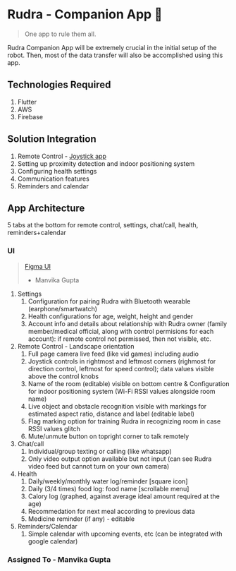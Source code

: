 # Rudra - Companion App 📱

> One app to rule them all.

Rudra Companion App will be extremely crucial in the initial setup of the robot. Then, most of the data transfer will also be accomplished using this app.

## Technologies Required
1. Flutter
2. AWS 
3. Firebase 

## Solution Integration
1. Remote Control - [Joystick app](https://medium.com/@gilesjeremydev/create-a-virtual-joystick-for-flame-game-cf62cad7bc4)
2. Setting up proximity detection and indoor positioning system
3. Configuring health settings
4. Communication features
5. Reminders and calendar

## App Architecture
5 tabs at the bottom for remote control, settings, chat/call, health, reminders+calendar
### UI
> [Figma UI](https://www.figma.com/file/ZvJIbCrDRH8H0hNnAknnMW/Rudra?node-id=0%3A1)
> - Manvika Gupta

1. Settings
    1. Configuration for pairing Rudra with Bluetooth wearable (earphone/smartwatch)
    2. Health configurations for age, weight, height and gender
    3. Account info and details about relationship with Rudra owner (family member/medical official, along with control permisions for each account): if remote control not permissed, then not visible, etc.
2. Remote Control - Landscape orientation
    1. Full page camera live feed (like vid games) including audio
    2. Joystick controls in rightmost and leftmost corners (righmost for direction control, leftmost for speed control); data values visible above the control knobs
    3. Name of the room (editable) visible on bottom centre & Configuration for indoor positioning system (Wi-Fi RSSI values alongside room name)
    4. Live object and obstacle recognition visible with markings for estimated aspect ratio, distance and label (editable label)
    5. Flag marking option for training Rudra in recognizing room in case RSSI values glitch
    6. Mute/unmute button on topright corner to talk remotely
3. Chat/call
    1. Individual/group texting or calling (like whatsapp)
    2. Only video output option available but not input (can see Rudra video feed but cannot turn on your own camera)
4. Health
    1. Daily/weekly/monthly water log/reminder [square icon]
    2. Daily (3/4 times) food log: food name [scrollable menu]
    3. Calory log (graphed, against average ideal amount required at the age)
    4. Recommedation for next meal according to previous data
    5. Medicine reminder (if any) - editable
5. Reminders/Calendar
    1. Simple calendar with upcoming events, etc (can be integrated with google calendar)

### Assigned To - Manvika Gupta

